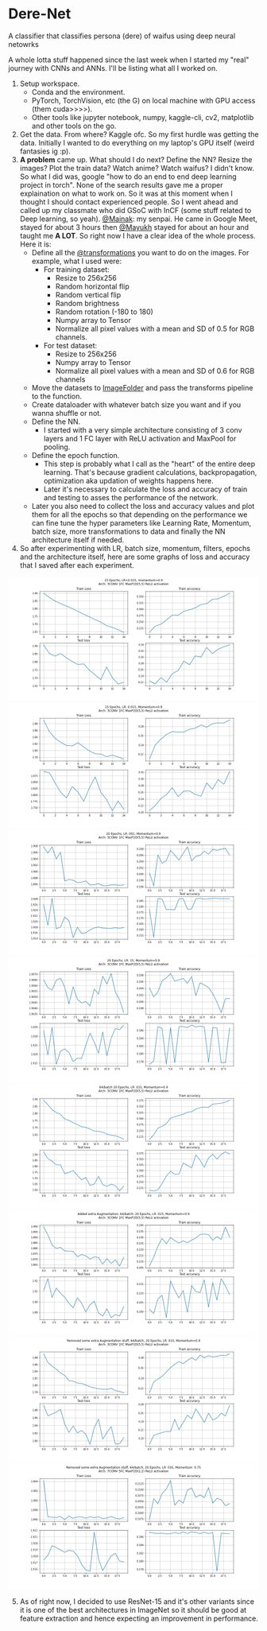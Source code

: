 # Dere-Net
A classifier that classifies persona (dere) of waifus using deep neural netowrks

A whole lotta stuff happened since the last week when I started my "real" journey with CNNs and ANNs. 
I'll be listing what all I worked on.
 
1. Setup workspace.
    - Conda and the environment.
    - PyTorch, TorchVision, etc (the G) on local machine with GPU access (them cuda>>>>).
    - Other tools like jupyter notebook, numpy, kaggle-cli, cv2, matplotlib and other tools on the go.
2. Get the data. From where? Kaggle ofc. So my first hurdle was getting the data. Initially I wanted to do everything on my laptop's GPU itself (weird fantasies ig :p).
3. **A problem** came up. What should I do next? Define the NN? Resize the images? Plot the train data? Watch anime? Watch waifus? I didn't know. So what I did was, google "how to do an end to end deep learning project in torch". None of the search results gave me a proper explaination on what to work on. So it was at this moment when I thought I should contact experienced people. So I went ahead and called up my classmate who did GSoC with InCF (some stuff related to Deep learning, so yeah). [@Mainak](https://github.com/MainakDeb): my senpai. He came in Google Meet, stayed for about 3 hours then [@Mayukh](https://github.com/MayukhDeb) stayed for about an hour and taught me **A LOT**. So right now I have a clear idea of the whole process. Here it is:
    - Define all the [@transformations](https://pytorch.org/vision/stable/transforms.html#torchvision.transforms.Compose) you want to do on the images. For example, what I used were:
        - For training dataset:
            - Resize to 256x256
            - Random horizontal flip
            - Random vertical flip
            - Random brightness
            - Random rotation (-180 to 180)
            - Numpy array to Tensor
            - Normalize all pixel values with a mean and SD of 0.5 for RGB channels.
        - For test dataset:
            - Resize to 256x256
            - Numpy array to Tensor
            - Normalize all pixel values with a mean and SD of 0.6 for RGB channels
    - Move the datasets to [ImageFolder](https://pytorch.org/vision/stable/datasets.html#torchvision.datasets.ImageFolder) and pass the transforms pipeline to the function.
    - Create dataloader with whatever batch size you want and if you wanna shuffle or not. 
    - Define the NN.
        - I started with a very simple architecture consisting of 3 conv layers and 1 FC layer with ReLU activation and MaxPool for pooling.
    - Define the epoch function.
        - This step is probably what I call as the "heart" of the entire deep learning. That's because gradient calculations, backpropagation, optimization aka updation of weights happens here.
        - Later it's necessary to calculate the loss and accuracy of train and testing to asses the performance of the network.
    - Later you also need to collect the loss and accuracy values and plot them for all the epochs so that depending on the performance we can fine tune the hyper parameters like Learning Rate, Momentum, batch size, more transformations to data and finally the NN architecture itself if needed.
4. So after experimenting with LR, batch size, momentum, filters, epochs and the architecture itself, here are some graphs of loss and accuracy that I saved after each experiment.

![](./assets/15epoch(.0015LR).jpg)
![](./assets/15epochLR015.jpg)
![](./assets/20epochLR001.jpg)
![](./assets/20epochLR15.jpg)
![](./assets/64bat20epochLR0151.png)
![](./assets/64bat20epochLR015.jpg)
![](./assets/64bat20epochLR0151.jpg)
![](./assets/64bat20epochLR035.jpg)

5. As of right now, I decided to use ResNet-15 and it's other variants since it is one of the best architectures in ImageNet so it should be good at feature extraction and hence expecting an improvement in performance.